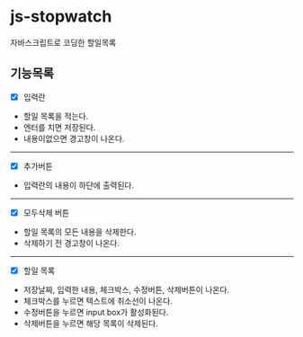 # js-stopwatch
자바스크립트로 코딩한 할일목록

## 기능목록

  - [x] 입력란
  + 할일 목록을 적는다.
  + 엔터를 치면 저장된다.
  + 내용이없으면 경고창이 나온다.
 ---
  - [x] 추가버튼
  + 입력란의 내용이 하단에 출력된다.
 ---
  - [x] 모두삭제 버튼
  + 할일 목록의 모든 내용을 삭제한다.
  + 삭제하기 전 경고창이 나온다.
  ---
  - [x] 할일 목록
  + 저장날짜, 입력한 내용, 체크박스, 수정버튼, 삭제버튼이 나온다.
  + 체크박스를 누르면 텍스트에 취소선이 나온다.
  + 수정버튼을 누르면 input box가 활성화된다.
  + 삭제버튼을 누르면 해당 목록이 삭제된다.
